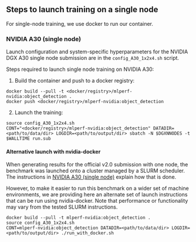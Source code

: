## Steps to launch training on a single node

For single-node training, we use docker to run our container.

### NVIDIA A30 (single node)

Launch configuration and system-specific hyperparameters for the NVIDIA DGX A30
single node submission are in the `config_A30_1x2x4.sh` script.

Steps required to launch single node training on NVIDIA A30:

1. Build the container and push to a docker registry:

```
docker build --pull -t <docker/registry>/mlperf-nvidia:object_detection .
docker push <docker/registry>/mlperf-nvidia:object_detection
```

2. Launch the training:

```
source config_A30_1x2x4.sh
CONT="<docker/registry>/mlperf-nvidia:object_detection" DATADIR=<path/to/data/dir> LOGDIR=<path/to/output/dir> sbatch -N $DGXNNODES -t $WALLTIME run.sub
```

#### Alternative launch with nvidia-docker

When generating results for the official v2.0 submission with one node, the
benchmark was launched onto a cluster managed by a SLURM scheduler. The
instructions in [NVIDIA A30 (single node)](#nvidia-a30-single-node) explain
how that is done.

However, to make it easier to run this benchmark on a wider set of machine
environments, we are providing here an alternate set of launch instructions
that can be run using nvidia-docker. Note that performance or functionality may
vary from the tested SLURM instructions.

```
docker build --pull -t mlperf-nvidia:object_detection .
source config_A30_1x2x4.sh
CONT=mlperf-nvidia:object_detection DATADIR=<path/to/data/dir> LOGDIR=<path/to/output/dir> ./run_with_docker.sh
```


